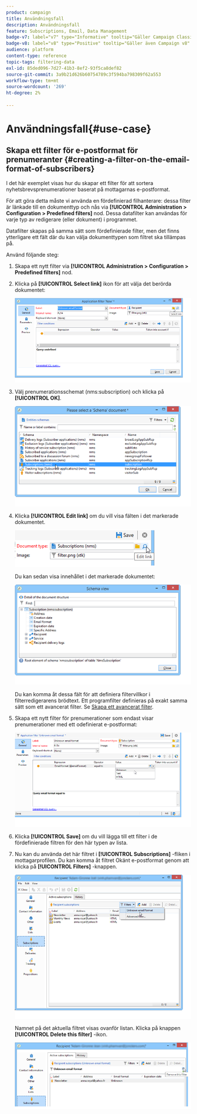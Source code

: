 ```yaml
---
product: campaign
title: Användningsfall
description: Användningsfall
feature: Subscriptions, Email, Data Management
badge-v7: label="v7" type="Informative" tooltip="Gäller Campaign Classic v7"
badge-v8: label="v8" type="Positive" tooltip="Gäller även Campaign v8"
audience: platform
content-type: reference
topic-tags: filtering-data
exl-id: 85ded096-7d27-41b3-8ef2-93f5ca8def82
source-git-commit: 3a9b21d626b60754789c3f594ba798309f62a553
workflow-type: tm+mt
source-wordcount: '269'
ht-degree: 2%

---
```


# Användningsfall{#use-case}



## Skapa ett filter för e-postformat för prenumeranter {#creating-a-filter-on-the-email-format-of-subscribers}

I det här exemplet visas hur du skapar ett filter för att sortera nyhetsbrevsprenumerationer baserat på mottagarnas e-postformat.

För att göra detta måste vi använda en fördefinierad filhanterare: dessa filter är länkade till en dokumenttyp och nås via **[!UICONTROL Administration > Configuration > Predefined filters]** nod. Dessa datafilter kan användas för varje typ av redigerare (eller dokument) i programmet.

Datafilter skapas på samma sätt som fördefinierade filter, men det finns ytterligare ett fält där du kan välja dokumenttypen som filtret ska tillämpas på.

Använd följande steg:

1. Skapa ett nytt filter via **[!UICONTROL Administration > Configuration > Predefined filters]** nod.
1. Klicka på **[!UICONTROL Select link]** ikon för att välja det berörda dokumentet:

   ![](assets/s_ncs_user_filter_choose_schema.png)

1. Välj prenumerationsschemat (nms:subscription) och klicka på **[!UICONTROL OK]**.

   ![](assets/s_ncs_user_filter_select_schema.png)

1. Klicka **[!UICONTROL Edit link]** om du vill visa fälten i det markerade dokumentet.

   ![](assets/s_ncs_user_filter_edit_schema.png)

   Du kan sedan visa innehållet i det markerade dokumentet:

   ![](assets/s_ncs_user_filter_view_schema.png)

   Du kan komma åt dessa fält för att definiera filtervillkor i filterredigerarens brödtext. Ett programfilter definieras på exakt samma sätt som ett avancerat filter. Se [Skapa ett avancerat filter](../../platform/using/creating-filters.md#creating-an-advanced-filter).

1. Skapa ett nytt filter för prenumerationer som endast visar prenumerationer med ett odefinierat e-postformat:

   ![](assets/s_ncs_user_filter_parameters.png)

1. Klicka **[!UICONTROL Save]** om du vill lägga till ett filter i de fördefinierade filtren för den här typen av lista.
1. Nu kan du använda det här filtret i **[!UICONTROL Subscriptions]** -fliken i mottagarprofilen. Du kan komma åt filtret Okänt e-postformat genom att klicka på **[!UICONTROL Filters]** -knappen.

   ![](assets/s_ncs_user_filter_on_events.png)

   Namnet på det aktuella filtret visas ovanför listan. Klicka på knappen **[!UICONTROL Delete this filter]** -ikon.

   ![](assets/s_ncs_user_filter_on_subscriptions.png)
